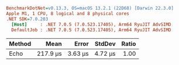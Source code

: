 ``` ini

BenchmarkDotNet=v0.13.3, OS=macOS 13.2.1 (22D68) [Darwin 22.3.0]
Apple M1, 1 CPU, 8 logical and 8 physical cores
.NET SDK=7.0.203
  [Host]     : .NET 7.0.5 (7.0.523.17405), Arm64 RyuJIT AdvSIMD
  DefaultJob : .NET 7.0.5 (7.0.523.17405), Arm64 RyuJIT AdvSIMD


```
| Method |     Mean |   Error |  StdDev | Ratio |
|------- |---------:|--------:|--------:|------:|
|   Echo | 217.9 μs | 3.63 μs | 4.72 μs |  1.00 |
